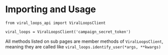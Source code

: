 # Importing and Usage

    from viral_loops_api import ViralLoopsClient

    viral_loops = ViralLoopsClient('campaign_secret_token')

All methods listed on sub pages are member methods of `ViralLoopsClient`,
meaning they are called like `viral_loops.identify_user(*args, **kwargs)`
